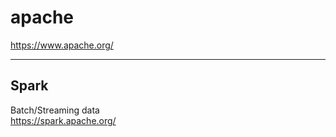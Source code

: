# apache
https://www.apache.org/

<hr>

## Spark

Batch/Streaming data<br>
https://spark.apache.org/
